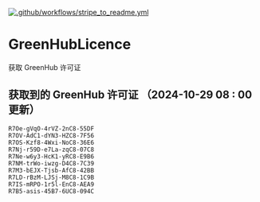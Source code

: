 [![.github/workflows/stripe_to_readme.yml](https://github.com/zjx-kimi/GreenHubLicence/actions/workflows/stripe_to_readme.yml/badge.svg)](https://github.com/zjx-kimi/GreenHubLicence/actions/workflows/stripe_to_readme.yml)
# GreenHubLicence
获取 GreenHub 许可证
## 获取到的 GreenHub 许可证 （2024-10-29 08 : 00 更新）
```
R7Oe-gVqO-4rVZ-2nC8-55DF
R7OV-AdC1-dYN3-HZC8-7F56
R7OS-Kzf8-4Wxi-NoC8-36E6
R7Nj-r59D-e7La-zqC8-07C8
R7Ne-w6y3-HcK1-yRC8-E9B6
R7NM-trWo-iwzg-D4C8-7C39
R7M3-bEJX-Tjsb-AfC8-42BB
R7LD-rBzM-LJSj-M8C8-1C9B
R7IS-mRPO-1r5l-EnC8-AEA9
R7B5-asis-45B7-6UC8-094C
```
